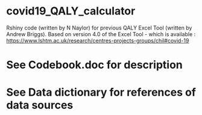 # covid19_QALY_calculator
Rshiny code (written by N Naylor) for previous QALY Excel Tool (written by Andrew Briggs).
Based on version 4.0 of the Excel Tool - which is available :
https://www.lshtm.ac.uk/research/centres-projects-groups/chil#covid-19

# See Codebook.doc for description 
# See Data dictionary for references of data sources